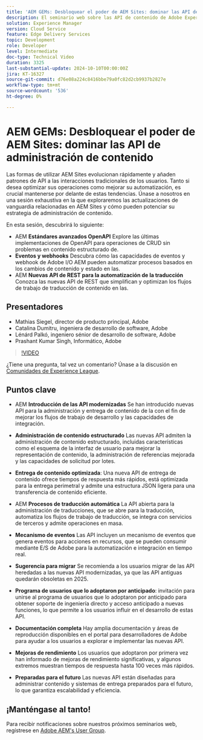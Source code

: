 ```yaml
---
title: 'AEM GEMs: Desbloquear el poder de AEM Sites: dominar las API de administración de contenido'
description: El seminario web sobre las API de contenido de Adobe Experience Manager AEM () introdujo API nuevas y modernizadas para mejorar la administración y el envío de contenido. palo de golfLos ponentes clave, incluidos Matthias, Catalina, Leonard y Prashant, mostraron las capacidades de estas API, como la administración de contenido estructurado, la entrega de contenido optimizado y los procesos de traducción automática. palo de golfEntre las características más destacadas se incluyen la nueva función de esquema de IU, la administración de referencias mejorada, las capacidades de solicitud por lotes y una API de entrega de contenido más rápida.Se animó a los asistentes a explorar estas API a través de la documentación para desarrolladores de Adobe y a unirse al programa de los primeros en adoptarlas para obtener acceso anticipado y soporte de ingeniería directo.
solution: Experience Manager
version: Cloud Service
feature: Edge Delivery Services
topic: Development
role: Developer
level: Intermediate
doc-type: Technical Video
duration: 3325
last-substantial-update: 2024-10-10T00:00:00Z
jira: KT-16327
source-git-commit: d76e08a224c8416bbe79a0fc82d2cb9937b2827e
workflow-type: tm+mt
source-wordcount: '536'
ht-degree: 0%

---
```



# AEM GEMs: Desbloquear el poder de AEM Sites: dominar las API de administración de contenido

Las formas de utilizar AEM Sites evolucionan rápidamente y añaden patrones de API a las interacciones tradicionales de los usuarios. Tanto si desea optimizar sus operaciones como mejorar su automatización, es crucial mantenerse por delante de estas tendencias. Únase a nosotros en una sesión exhaustiva en la que exploraremos las actualizaciones de vanguardia relacionadas en AEM Sites y cómo pueden potenciar su estrategia de administración de contenido.

En esta sesión, descubrirá lo siguiente:
* AEM **Estándares avanzados OpenAPI** Explore las últimas implementaciones de OpenAPI para operaciones de CRUD sin problemas en contenido estructurado de.
* **Eventos y webhooks** Descubra cómo las capacidades de eventos y webhook de Adobe I/O AEM pueden automatizar procesos basados en los cambios de contenido y estado en las.
* AEM **Nuevas API de REST para la automatización de la traducción** Conozca las nuevas API de REST que simplifican y optimizan los flujos de trabajo de traducción de contenido en las.

## Presentadores

* Mathias Siegel, director de producto principal, Adobe
* Catalina Dumitru, ingeniera de desarrollo de software, Adobe
* Lénárd Palkó, ingeniero sénior de desarrollo de software, Adobe
* Prashant Kumar Singh, Informático, Adobe

>[!VIDEO](https://video.tv.adobe.com/v/3435036/?learn=on)

¿Tiene una pregunta, tal vez un comentario?  Únase a la discusión en [Comunidades de Experience League](https://adobe.ly/4e34grR).

## Puntos clave

* AEM **Introducción de las API modernizadas** Se han introducido nuevas API para la administración y entrega de contenido de la con el fin de mejorar los flujos de trabajo de desarrollo y las capacidades de integración.

* **Administración de contenido estructurado** Las nuevas API admiten la administración de contenido estructurado, incluidas características como el esquema de la interfaz de usuario para mejorar la representación de contenido, la administración de referencias mejorada y las capacidades de solicitud por lotes.

* **Entrega de contenido optimizada**: Una nueva API de entrega de contenido ofrece tiempos de respuesta más rápidos, está optimizada para la entrega perimetral y admite una estructura JSON ligera para una transferencia de contenido eficiente.

* AEM **Procesos de traducción automática** La API abierta para la administración de traducciones, que se abre para la traducción, automatiza los flujos de trabajo de traducción, se integra con servicios de terceros y admite operaciones en masa.

* **Mecanismo de eventos** Las API incluyen un mecanismo de eventos que genera eventos para acciones en recursos, que se pueden consumir mediante E/S de Adobe para la automatización e integración en tiempo real.

* **Sugerencia para migrar** Se recomienda a los usuarios migrar de las API heredadas a las nuevas API modernizadas, ya que las API antiguas quedarán obsoletas en 2025.

* **Programa de usuarios que lo adoptaron por anticipado**: invitación para unirse al programa de usuarios que lo adoptaron por anticipado para obtener soporte de ingeniería directo y acceso anticipado a nuevas funciones, lo que permite a los usuarios influir en el desarrollo de estas API.

* **Documentación completa** Hay amplia documentación y áreas de reproducción disponibles en el portal para desarrolladores de Adobe para ayudar a los usuarios a explorar e implementar las nuevas API.

* **Mejoras de rendimiento** Los usuarios que adoptaron por primera vez han informado de mejoras de rendimiento significativas, y algunos extremos muestran tiempos de respuesta hasta 100 veces más rápidos.

* **Preparadas para el futuro** Las nuevas API están diseñadas para administrar contenido y sistemas de entrega preparados para el futuro, lo que garantiza escalabilidad y eficiencia.

## ¡Manténgase al tanto!

Para recibir notificaciones sobre nuestros próximos seminarios web, regístrese en [Adobe AEM&#39;s User Group](https://aem-augs.adobe.com/).
